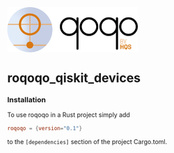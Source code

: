 <img src="../qoqo_Logo_vertical_color.png" alt="qoqo logo" width="300" />

# roqoqo_qiskit_devices



### Installation

To use roqoqo in a Rust project simply add

```TOML
roqoqo = {version="0.1"}
```

to the `[dependencies]` section of the project Cargo.toml.